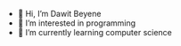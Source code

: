 - 👋 Hi, I’m Dawit Beyene
- 👀 I’m interested in programming
- 🌱 I’m currently learning computer science
<!---
daveragos/daveragos is a ✨ special ✨ repository because its `README.md` (this file) appears on your GitHub profile.
You can click the Preview link to take a look at your changes.
--->
